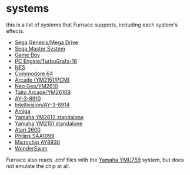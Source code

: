 # systems

this is a list of systems that Furnace supports, including each system's effects.

- [Sega Genesis/Mega Drive](genesis.md)
- [Sega Master System](sms.md)
- [Game Boy](game-boy.md)
- [PC Engine/TurboGrafx-16](pce.md)
- [NES](nes.md)
- [Commodore 64](c64.md)
- [Arcade (YM2151/PCM)](arcade.md)
- [Neo Geo/YM2610](ym2610.md)
- [Taito Arcade/YM2610B](ym2610b.md)
- [AY-3-8910](ay8910.md)
- [Intellivision/AY-3-8914](ay8914.md)
- [Amiga](amiga.md)
- [Yamaha YM2612 standalone](ym2612.md)
- [Yamaha YM2151 standalone](ym2151.md)
- [Atari 2600](tia.md)
- [Philips SAA1099](saa1099.md)
- [Microchip AY8930](ay8930.md)
- [WonderSwan](wonderswan.md)

Furnace also reads .dmf files with the [Yamaha YMU759](ymu759.md) system, but does not emulate the chip at all.
